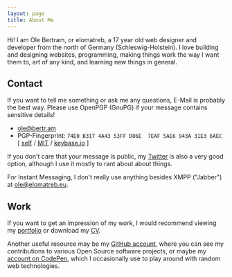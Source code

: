 ```yaml
---
layout: page
title: About Me
---
```


Hi! I am Ole Bertram, or elomatreb, a 17 year old web designer and developer 
from the north of Germany (Schleswig-Holstein). I love building and designing 
websites, programming, making things work the way I want them to, art of any 
kind, and learning new things in general.

## Contact

If you want to tell me something or ask me any questions, E-Mail is probably 
the best way. Please use OpenPGP (GnuPG) if your message contains sensitive 
details!

<ul class="email">
	<li><a href="mailto:ole@bertr.am">ole@bertr.am</a></li>
	<li>PGP-Fingerprint: <code title="Fingerprint">74E0 B317 4A43 53FF D86E  7EAF 5AE6 943A 31E3 6AEC</code> [ <a href="/files/pgp/public_key.txt">self</a> / <a href="http://pgp.mit.edu:11371/pks/lookup?op=get&search=0x5AE6943A31E36AEC">MIT</a> / <a href="https://keybase.io/elomatreb">keybase.io</a> ]</li>
</ul>

If you don't care that your message is public, my [Twitter][twitter] is also a 
very good option, although I use it mostly to rant about about things.

For Instant Messaging, I don't really use anything besides XMPP ("Jabber")
at [ole@elomatreb.eu][xmpp].

## Work

If you want to get an impression of my work, I would recommend viewing my 
[portfolio][portfolio] or download my [CV][cv].

Another useful resource may be my [GitHub account][github], where you can see 
my contributions to various Open Source software projects, or maybe my 
[account on CodePen][codepen], which I occasionally use to play around with 
random web technologies.

[twitter]: 	https://twitter.com/elomatreb
[xmpp]:		xmpp:ole@elomatreb.eu
[github]: 	https://github.com/elomatreb
[codepen]: 	http://codepen.io/elomatreb
[portfolio]: /work/
[cv]:		/files/cv_ole_bertram.pdf
